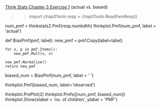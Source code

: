 [Think Stats Chapter 3 Exercise 1](http://greenteapress.com/thinkstats2/html/thinkstats2004.html#toc31) (actual vs. biased)

>> import chap01soln
resp = chap01soln.ReadFemResp()

num_pmf = thinkstats2.Pmf(resp.numkdhh)
thinkplot.Pmf(num_pmf, label = 'actual')

def BiasPmf(pmf, label):
    new_pmf = pmf.Copy(label=label)
    
    for x, p in pmf.Items():
        new_pmf.Mult(x, x)
        
    new_pmf.Normalize()
    return new_pmf

biased_num = BiasPmf(num_pmf, label = ' ')

thinkplot.Pmf(biased_num, label='observed')

thinkplot.PrePlot(2)
thinkplot.Pmfs([num_pmf, biased_num])
thinkplot.Show(xlabel = 'no. of children', ylabel = 'PMF')

